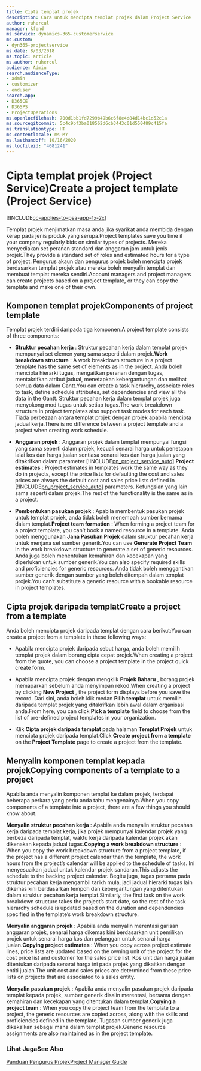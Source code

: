 ```yaml
---
title: Cipta templat projek
description: Cara untuk mencipta templat projek dalam Project Service
author: ruhercul
manager: kfend
ms.service: dynamics-365-customerservice
ms.custom:
- dyn365-projectservice
ms.date: 8/03/2018
ms.topic: article
ms.author: ruhercul
audience: Admin
search.audienceType:
- admin
- customizer
- enduser
search.app:
- D365CE
- D365PS
- ProjectOperations
ms.openlocfilehash: 700d1bb1fd7299b49b6c6f8e4d84d14bc1d52c1a
ms.sourcegitcommit: 5c4c9bf3ba018562d6cb3443c01d550489c415fa
ms.translationtype: HT
ms.contentlocale: ms-MY
ms.lasthandoff: 10/16/2020
ms.locfileid: "4081241"
---
```

# <a name="create-a-project-template-project-service"></a><span data-ttu-id="a2a22-103">Cipta templat projek (Project Service)</span><span class="sxs-lookup"><span data-stu-id="a2a22-103">Create a project template (Project Service)</span></span>

[!INCLUDE[cc-applies-to-psa-app-1x-2x](../includes/cc-applies-to-psa-app-1x-2x.md)]

<span data-ttu-id="a2a22-104">Templat projek menjimatkan masa anda jika syarikat anda membida dengan kerap pada jenis produk yang serupa.</span><span class="sxs-lookup"><span data-stu-id="a2a22-104">Project templates save you time if your company regularly bids on similar types of projects.</span></span> <span data-ttu-id="a2a22-105">Mereka menyediakan set peranan standard dan anggaran jam untuk jenis projek.</span><span class="sxs-lookup"><span data-stu-id="a2a22-105">They provide a standard set of roles and estimated hours for a type of project.</span></span> <span data-ttu-id="a2a22-106">Pengurus akaun dan pengurus projek boleh mencipta projek berdasarkan templat projek atau mereka boleh menyalin templat dan membuat templat mereka sendiri.</span><span class="sxs-lookup"><span data-stu-id="a2a22-106">Account managers and project managers can create projects based on a project template, or they can copy the template and make one of their own.</span></span>  
  
## <a name="components-of-project-template"></a><span data-ttu-id="a2a22-107">Komponen templat projek</span><span class="sxs-lookup"><span data-stu-id="a2a22-107">Components of project template</span></span>
 <span data-ttu-id="a2a22-108">Templat projek terdiri daripada tiga komponen:</span><span class="sxs-lookup"><span data-stu-id="a2a22-108">A project template consists of three components:</span></span>  
  
- <span data-ttu-id="a2a22-109">**Struktur pecahan kerja** : Struktur pecahan kerja dalam templat projek mempunyai set elemen yang sama seperti dalam projek.</span><span class="sxs-lookup"><span data-stu-id="a2a22-109">**Work breakdown structure** : A work breakdown structure in a project template has the same set of elements as in the project.</span></span> <span data-ttu-id="a2a22-110">Anda boleh mencipta hierarki tugas, mengaitkan peranan dengan tugas, mentakrifkan atribut jadual, menetapkan kebergantungan dan melihat semua data dalam Gantt.</span><span class="sxs-lookup"><span data-stu-id="a2a22-110">You can create a task hierarchy, associate roles to task, define schedule attributes, set dependencies and view all the data in the Gantt.</span></span> <span data-ttu-id="a2a22-111">Struktur pecahan kerja dalam templat projek juga menyokong mod tugas untuk setiap tugas.</span><span class="sxs-lookup"><span data-stu-id="a2a22-111">The work breakdown structure in project templates also support task modes for each task.</span></span> <span data-ttu-id="a2a22-112">Tiada perbezaan antara templat projek dengan projek apabila mencipta jadual kerja.</span><span class="sxs-lookup"><span data-stu-id="a2a22-112">There is no difference between a project template and a project when creating work schedule.</span></span>  
  
- <span data-ttu-id="a2a22-113">**Anggaran projek** : Anggaran projek dalam templat mempunyai fungsi yang sama seperti dalam projek, kecuali senarai harga untuk penetapan lalai kos dan harga jualan sentiasa senarai kos dan harga jualan yang ditakrifkan dalam parameter [!INCLUDE[pn_project_service_auto](../includes/pn-project-service-auto.md)].</span><span class="sxs-lookup"><span data-stu-id="a2a22-113">**Project estimates** : Project estimates in templates work the same way as they do in projects, except the price lists for defaulting the cost and sales prices are always the default cost and sales price lists defined in [!INCLUDE[pn_project_service_auto](../includes/pn-project-service-auto.md)] parameters.</span></span> <span data-ttu-id="a2a22-114">Kefungsian yang lain sama seperti dalam projek.</span><span class="sxs-lookup"><span data-stu-id="a2a22-114">The rest of the functionality is the same as in a project.</span></span>  
  
- <span data-ttu-id="a2a22-115">**Pembentukan pasukan projek** : Apabila membentuk pasukan projek untuk templat projek, anda tidak boleh menempah sumber bernama dalam templat.</span><span class="sxs-lookup"><span data-stu-id="a2a22-115">**Project team formation** : When forming a project team for a project template, you can’t book a named resource in a template.</span></span> <span data-ttu-id="a2a22-116">Anda boleh menggunakan **Jana Pasukan Projek** dalam struktur pecahan kerja untuk menjana set sumber generik.</span><span class="sxs-lookup"><span data-stu-id="a2a22-116">You can use **Generate Project Team** in the work breakdown structure to generate a set of generic resources.</span></span> <span data-ttu-id="a2a22-117">Anda juga boleh menentukan kemahiran dan kecekapan yang diperlukan untuk sumber generik.</span><span class="sxs-lookup"><span data-stu-id="a2a22-117">You can also specify required skills and proficiencies for generic resources.</span></span> <span data-ttu-id="a2a22-118">Anda tidak boleh menggantikan sumber generik dengan sumber yang boleh ditempah dalam templat projek.</span><span class="sxs-lookup"><span data-stu-id="a2a22-118">You can’t substitute a generic resource with a bookable resource in project templates.</span></span>  
  
## <a name="create-a-project-from-a-template"></a><span data-ttu-id="a2a22-119">Cipta projek daripada templat</span><span class="sxs-lookup"><span data-stu-id="a2a22-119">Create a project from a template</span></span>  
 <span data-ttu-id="a2a22-120">Anda boleh mencipta projek daripada templat dengan cara berikut:</span><span class="sxs-lookup"><span data-stu-id="a2a22-120">You can create a project from a template in these following ways:</span></span>  
  
-   <span data-ttu-id="a2a22-121">Apabila mencipta projek daripada sebut harga, anda boleh memilih templat projek dalam borang cipta cepat projek.</span><span class="sxs-lookup"><span data-stu-id="a2a22-121">When creating a project from the quote, you can choose a project template in the project quick create form.</span></span>  
  
-   <span data-ttu-id="a2a22-122">Apabila mencipta projek dengan mengklik **Projek Baharu** , borang projek memaparkan sebelum anda menyimpan rekod.</span><span class="sxs-lookup"><span data-stu-id="a2a22-122">When creating a project by clicking **New Project** , the project form displays before you save the record.</span></span> <span data-ttu-id="a2a22-123">Dari sini, anda boleh klik medan **Pilih templat** untuk memilih daripada templat projek yang ditakrifkan lebih awal dalam organisasi anda.</span><span class="sxs-lookup"><span data-stu-id="a2a22-123">From here, you can click **Pick a template** field to choose from the list of pre-defined project templates in your organization.</span></span>  
  
-   <span data-ttu-id="a2a22-124">Klik **Cipta projek daripada templat** pada halaman **Templat Projek** untuk mencipta projek daripada templat.</span><span class="sxs-lookup"><span data-stu-id="a2a22-124">Click **Create project from a template** on the **Project Template** page to create a project from the template.</span></span>  
  
## <a name="copying-components-of-a-template-to-a-project"></a><span data-ttu-id="a2a22-125">Menyalin komponen templat kepada projek</span><span class="sxs-lookup"><span data-stu-id="a2a22-125">Copying components of a template to a project</span></span>  
 <span data-ttu-id="a2a22-126">Apabila anda menyalin komponen templat ke dalam projek, terdapat beberapa perkara yang perlu anda tahu mengenainya.</span><span class="sxs-lookup"><span data-stu-id="a2a22-126">When you copy components of a template into a project, there are a few things you should know about.</span></span>  
  
 <span data-ttu-id="a2a22-127">**Menyalin struktur pecahan kerja** : Apabila anda menyalin struktur pecahan kerja daripada templat kerja, jika projek mempunyai kalendar projek yang berbeza daripada templat, waktu kerja daripada kalendar projek akan dikenakan kepada jadual tugas.</span><span class="sxs-lookup"><span data-stu-id="a2a22-127">**Copying a work breakdown structure** : When you copy the work breakdown structure from a project template, if the project has a different project calendar than the template, the work hours from the project’s calendar will be applied to the schedule of tasks.</span></span> <span data-ttu-id="a2a22-128">Ini menyesuaikan jadual untuk kalendar projek sandaran.</span><span class="sxs-lookup"><span data-stu-id="a2a22-128">This adjusts the schedule to the backing project calendar.</span></span> <span data-ttu-id="a2a22-129">Begitu juga, tugas pertama pada struktur pecahan kerja mengambil tarikh mula, jadi jadual hierarki tugas lain dikemas kini berdasarkan tempoh dan kebergantungan yang ditentukan dalam struktur pecahan kerja templat.</span><span class="sxs-lookup"><span data-stu-id="a2a22-129">Similarly, the first task on the work breakdown structure takes the project’s start date, so the rest of the task hierarchy schedule is updated based on the duration and dependencies specified in the template’s work breakdown structure.</span></span>  
  
 <span data-ttu-id="a2a22-130">**Menyalin anggaran projek** : Apabila anda menyalin merentasi garisan anggaran projek, senarai harga dikemas kini berdasarkan unit pemilikan projek untuk senarai harga kos dan pelanggan untuk senarai harga jualan.</span><span class="sxs-lookup"><span data-stu-id="a2a22-130">**Copying project estimates** : When you copy across project estimate lines, price lists are updated based on the owning unit of the project for the cost price list and customer for the sales price list.</span></span> <span data-ttu-id="a2a22-131">Kos unit dan harga jualan ditentukan daripada senarai harga ini pada projek yang dikaitkan dengan entiti jualan.</span><span class="sxs-lookup"><span data-stu-id="a2a22-131">The unit cost and sales prices are determined from these price lists on projects that are associated to a sales entity.</span></span>  
  
 <span data-ttu-id="a2a22-132">**Menyalin pasukan projek** : Apabila anda menyalin pasukan projek daripada templat kepada projek, sumber generik disalin merentasi, bersama dengan kemahiran dan kecekapan yang ditentukan dalam templat.</span><span class="sxs-lookup"><span data-stu-id="a2a22-132">**Copying a project team** : When you copy the project team from the template to a project, the generic resources are copied across, along with the skills and proficiencies defined in the template.</span></span> <span data-ttu-id="a2a22-133">Tugasan sumber generik juga dikekalkan sebagai mana dalam templat projek.</span><span class="sxs-lookup"><span data-stu-id="a2a22-133">Generic resource assignments are also maintained as in the project template.</span></span>  
  
### <a name="see-also"></a><span data-ttu-id="a2a22-134">Lihat Juga</span><span class="sxs-lookup"><span data-stu-id="a2a22-134">See Also</span></span>  
 [<span data-ttu-id="a2a22-135">Panduan Pengurus Projek</span><span class="sxs-lookup"><span data-stu-id="a2a22-135">Project Manager Guide</span></span>](../psa/project-manager-guide.md)
